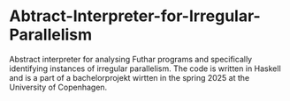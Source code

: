 ﻿# Abtract-Interpreter-for-Irregular-Parallelism

Abstract interpreter for analysing Futhar programs and specifically identifying instances of irregular parallelism.
The code is written in Haskell and is a part of a bachelorprojekt wirtten in the spring 2025 at the University of Copenhagen.

